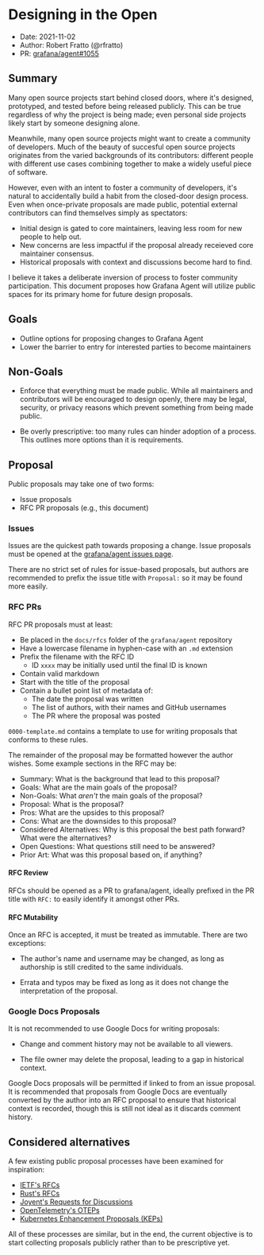# Designing in the Open

* Date: 2021-11-02
* Author: Robert Fratto (@rfratto)
* PR: [grafana/agent#1055](https://github.com/grafana/agent/pull/1055)

## Summary

Many open source projects start behind closed doors, where it's designed,
prototyped, and tested before being released publicly. This can be true
regardless of why the project is being made; even personal side projects likely
start by someone designing alone.

Meanwhile, many open source projects might want to create a community of
developers. Much of the beauty of succesful open source projects originates
from the varied backgrounds of its contributors: different people with
different use cases combining together to make a widely useful piece of
software.

However, even with an intent to foster a community of developers, it's natural
to accidentally build a habit from the closed-door design process. Even when
once-private proposals are made public, potential external contributors can
find themselves simply as spectators:

* Initial design is gated to core maintainers, leaving less room for new people
  to help out.
* New concerns are less impactful if the proposal already receieved core
  maintainer consensus.
* Historical proposals with context and discussions become hard to find.

I believe it takes a deliberate inversion of process to foster community
participation. This document proposes how Grafana Agent will utilize public
spaces for its primary home for future design proposals.

## Goals

* Outline options for proposing changes to Grafana Agent
* Lower the barrier to entry for interested parties to become maintainers

## Non-Goals

* Enforce that everything must be made public. While all maintainers and
  contributors will be encouraged to design openly, there may be legal,
  security, or privacy reasons which prevent something from being made public.

* Be overly prescriptive: too many rules can hinder adoption of a process. This
  outlines more options than it is requirements.

## Proposal

Public proposals may take one of two forms:

* Issue proposals
* RFC PR proposals (e.g., this document)

### Issues

Issues are the quickest path towards proposing a change. Issue proposals must
be opened at the [grafana/agent issues page](https://github.com/grafana/agent/issues).

There are no strict set of rules for issue-based proposals, but authors are
recommended to prefix the issue title with `Proposal:` so it may be found more
easily.

### RFC PRs

RFC PR proposals must at least:

* Be placed in the `docs/rfcs` folder of the `grafana/agent` repository
* Have a lowercase filename in hyphen-case with an `.md` extension
* Prefix the filename with the RFC ID
  * ID `xxxx` may be initially used until the final ID is known
* Contain valid markdown
* Start with the title of the proposal
* Contain a bullet point list of metadata of:
  * The date the proposal was written
  * The list of authors, with their names and GitHub usernames
  * The PR where the proposal was posted

`0000-template.md` contains a template to use for writing proposals that
conforms to these rules.

The remainder of the proposal may be formatted however the author wishes. Some
example sections in the RFC may be:

* Summary: What is the background that lead to this proposal?
* Goals: What are the main goals of the proposal?
* Non-Goals: What _aren't_ the main goals of the proposal?
* Proposal: What is the proposal?
* Pros: What are the upsides to this proposal?
* Cons: What are the downsides to this proposal?
* Considered Alternatives: Why is this proposal the best path forward? What were the alternatives?
* Open Questions: What questions still need to be answered?
* Prior Art: What was this proposal based on, if anything?

#### RFC Review

RFCs should be opened as a PR to grafana/agent, ideally prefixed in the PR
title with `RFC:` to easily identify it amongst other PRs.

#### RFC Mutability

Once an RFC is accepted, it must be treated as immutable. There are two exceptions:

* The author's name and username may be changed, as long as authorship is still
  credited to the same individuals.

* Errata and typos may be fixed as long as it does not change the
  interpretation of the proposal.

### Google Docs Proposals

It is not recommended to use Google Docs for writing proposals:

* Change and comment history may not be available to all viewers.

* The file owner may delete the proposal, leading to a gap in historical
  context.

Google Docs proposals will be permitted if linked to from an issue proposal. It
is recommended that proposals from Google Docs are eventually converted by the
author into an RFC proposal to ensure that historical context is recorded,
though this is still not ideal as it discards comment history.

## Considered alternatives

A few existing public proposal processes have been examined for inspiration:

* [IETF's RFCs](https://www.ietf.org/standards/rfcs/)
* [Rust's RFCs](https://github.com/rust-lang/rfcs)
* [Joyent's Requests for Discussions](https://github.com/joyent/rfd)
* [OpenTelemetry's OTEPs](https://github.com/open-telemetry/oteps)
* [Kubernetes Enhancement Proposals (KEPs)](https://github.com/kubernetes/enhancements)

All of these processes are similar, but in the end, the current objective is to
start collecting proposals publicly rather than to be prescriptive yet.
